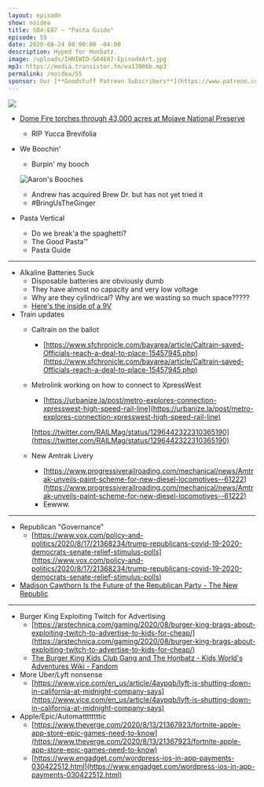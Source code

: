 ```yaml
---
layout: episode
show: noidea
title: S04:E07 – "Pasta Guide"
episode: 55
date: 2020-08-24 08:00:00 -04:00
description: Hyped for Honbatz.
image: /uploads/IHNIWID-S04E07-EpisodeArt.jpg
mp3: https://media.transistor.fm/ea13006b.mp3
permalink: /noidea/55
sponsor: Our [**Goodstuff Patreon Subscribers**](https://www.patreon.com/goodstuff "Goodstuff on Patreon") and listeners just like you! Support your favorite podcasts directly to get access to the discord and more.
---
```


![](/uploads/IHNIWID-S04E07-EpisodeArt.jpg)

- [Dome Fire torches through 43,000 acres at Mojave National Preserve](https://www.desertsun.com/story/news/2020/08/17/dome-fire-burns-in-mojave-national-park-as-temps-soar/3383180001/)
    - RIP Yucca Brevifolia
- We Boochin'
    - Burpin' my booch

    ![Aaron's Booches](/uploads/booch.jpg)

    - Andrew has acquired Brew Dr. but has not yet tried it
    - #BringUsTheGinger
- Pasta Vertical
    - Do we break'a the spaghetti?
    - The Good Pasta™
    - Pasta Guide

---

- Alkaline Batteries Suck
    - Disposable batteries are obviously dumb
    - They have almost no capacity and very low voltage
    - Why are they cylindrical? Why are we wasting so much space?????
    - [Here's the inside of a 9V](https://brokensecrets.files.wordpress.com/2010/12/inside-e1292823738808.jpg?w=455)
- Train updates
    - Caltrain on the ballot
        - [https://www.sfchronicle.com/bayarea/article/Caltrain-saved-Officials-reach-a-deal-to-place-15457945.php](https://www.sfchronicle.com/bayarea/article/Caltrain-saved-Officials-reach-a-deal-to-place-15457945.php)
    - Metrolink working on how to connect to XpressWest
        - [https://urbanize.la/post/metro-explores-connection-xpresswest-high-speed-rail-line](https://urbanize.la/post/metro-explores-connection-xpresswest-high-speed-rail-line)

        [https://twitter.com/RAILMag/status/1296442322310365190](https://twitter.com/RAILMag/status/1296442322310365190)

    - New Amtrak Livery
        - [https://www.progressiverailroading.com/mechanical/news/Amtrak-unveils-paint-scheme-for-new-diesel-locomotives--61222](https://www.progressiverailroading.com/mechanical/news/Amtrak-unveils-paint-scheme-for-new-diesel-locomotives--61222)
        - Eewww.

---

- Republican "Governance"
    - [https://www.vox.com/policy-and-politics/2020/8/17/21368234/trump-republicans-covid-19-2020-democrats-senate-relief-stimulus-polls](https://www.vox.com/policy-and-politics/2020/8/17/21368234/trump-republicans-covid-19-2020-democrats-senate-relief-stimulus-polls)
- [Madison Cawthorn Is the Future of the Republican Party - The New Republic](https://newrepublic.com/article/158977/madison-cawthorn-future-republican-party)

---

- Burger King Exploiting Twitch for Advertising
    - [https://arstechnica.com/gaming/2020/08/burger-king-brags-about-exploiting-twitch-to-advertise-to-kids-for-cheap/](https://arstechnica.com/gaming/2020/08/burger-king-brags-about-exploiting-twitch-to-advertise-to-kids-for-cheap/)
    - [The Burger King Kids Club Gang and The Honbatz - Kids World's Adventures Wiki - Fandom](https://kids-worlds-adventures.fandom.com/wiki/The_Burger_King_Kids_Club_Gang_and_The_Honbatz)
- More Uber/Lyft nonsense
    - [https://www.vice.com/en_us/article/4aypqb/lyft-is-shutting-down-in-california-at-midnight-company-says](https://www.vice.com/en_us/article/4aypqb/lyft-is-shutting-down-in-california-at-midnight-company-says)
- Apple/Epic/Automattttttttic
    - [https://www.theverge.com/2020/8/13/21367923/fortnite-apple-app-store-epic-games-need-to-know](https://www.theverge.com/2020/8/13/21367923/fortnite-apple-app-store-epic-games-need-to-know)
    - [https://www.engadget.com/wordpress-ios-in-app-payments-030422512.html](https://www.engadget.com/wordpress-ios-in-app-payments-030422512.html)